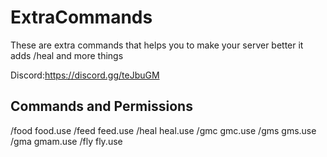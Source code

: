 # ExtraCommands
These are extra commands that helps you to make your server better it adds /heal and more things

Discord:https://discord.gg/teJbuGM


## Commands and Permissions

 /food  food.use
 /feed feed.use
 /heal heal.use
 /gmc gmc.use 
 /gms gms.use
 /gma gmam.use
 /fly fly.use
